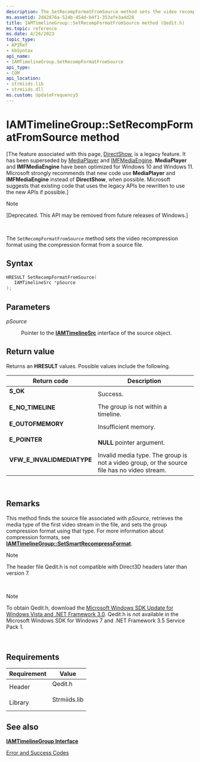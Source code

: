 ```yaml
---
description: The SetRecompFormatFromSource method sets the video recompression format using the compression format from a source file.
ms.assetid: 2d42876a-524b-454d-b4f1-353afe3a4d28
title: IAMTimelineGroup::SetRecompFormatFromSource method (Qedit.h)
ms.topic: reference
ms.date: 4/26/2023
topic_type: 
- APIRef
- kbSyntax
api_name: 
- IAMTimelineGroup.SetRecompFormatFromSource
api_type: 
- COM
api_location: 
- strmiids.lib
- strmiids.dll
ms.custom: UpdateFrequency5
---
```


# IAMTimelineGroup::SetRecompFormatFromSource method

\[The feature associated with this page, [DirectShow](/windows/win32/directshow/directshow), is a legacy feature. It has been superseded by [MediaPlayer](/uwp/api/Windows.Media.Playback.MediaPlayer) and [IMFMediaEngine](/windows/win32/api/mfmediaengine/nn-mfmediaengine-imfmediaengine). **MediaPlayer** and **IMFMediaEngine** have been optimized for Windows 10 and Windows 11. Microsoft strongly recommends that new code use **MediaPlayer** and **IMFMediaEngine** instead of **DirectShow**, when possible. Microsoft suggests that existing code that uses the legacy APIs be rewritten to use the new APIs if possible.\]

> [!Note]  
> \[Deprecated. This API may be removed from future releases of Windows.\]

 

The `SetRecompFormatFromSource` method sets the video recompression format using the compression format from a source file.

## Syntax


```C++
HRESULT SetRecompFormatFromSource(
   IAMTimelineSrc *pSource
);
```



## Parameters

<dl> <dt>

*pSource* 
</dt> <dd>

Pointer to the [**IAMTimelineSrc**](iamtimelinesrc.md) interface of the source object.

</dd> </dl>

## Return value

Returns an **HRESULT** values. Possible values include the following.



| Return code                                                                                             | Description                                                                                            |
|---------------------------------------------------------------------------------------------------------|--------------------------------------------------------------------------------------------------------|
| <dl> <dt>**S\_OK**</dt> </dl>                    | Success.<br/>                                                                                    |
| <dl> <dt>**E\_NO\_TIMELINE**</dt> </dl>          | The group is not within a timeline.<br/>                                                         |
| <dl> <dt>**E\_OUTOFMEMORY**</dt> </dl>           | Insufficient memory.<br/>                                                                        |
| <dl> <dt>**E\_POINTER**</dt> </dl>               | **NULL** pointer argument.<br/>                                                                  |
| <dl> <dt>**VFW\_E\_INVALIDMEDIATYPE**</dt> </dl> | Invalid media type. The group is not a video group, or the source file has no video stream.<br/> |



 

## Remarks

This method finds the source file associated with *pSource*, retrieves the media type of the first video stream in the file, and sets the group compression format using that type. For more information about compression formats, see [**IAMTimelineGroup::SetSmartRecompressFormat**](iamtimelinegroup-setsmartrecompressformat.md).

> [!Note]  
> The header file Qedit.h is not compatible with Direct3D headers later than version 7.

 

> [!Note]  
> To obtain Qedit.h, download the [Microsoft Windows SDK Update for Windows Vista and .NET Framework 3.0](https://msdn.microsoft.com/windowsvista/bb980924.aspx). Qedit.h is not available in the Microsoft Windows SDK for Windows 7 and .NET Framework 3.5 Service Pack 1.

 

## Requirements



| Requirement | Value |
|--------------------|-----------------------------------------------------------------------------------------|
| Header<br/>  | <dl> <dt>Qedit.h</dt> </dl>      |
| Library<br/> | <dl> <dt>Strmiids.lib</dt> </dl> |



## See also

<dl> <dt>

[**IAMTimelineGroup Interface**](iamtimelinegroup.md)
</dt> <dt>

[Error and Success Codes](error-and-success-codes.md)
</dt> </dl>

 

 




